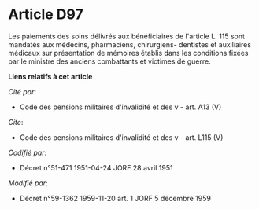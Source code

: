 # Article D97

Les paiements des soins délivrés aux bénéficiaires de l'article L. 115 sont mandatés aux médecins, pharmaciens, chirurgiens-
dentistes et auxiliaires médicaux sur présentation de mémoires établis dans les conditions fixées par le ministre des anciens
combattants et victimes de guerre.

**Liens relatifs à cet article**

_Cité par_:

  - Code des pensions militaires d'invalidité et des v - art. A13 (V)

_Cite_:

  - Code des pensions militaires d'invalidité et des v - art. L115 (V)

_Codifié par_:

  - Décret n°51-471 1951-04-24 JORF 28 avril 1951

_Modifié par_:

  - Décret n°59-1362 1959-11-20 art. 1 JORF 5 décembre 1959
